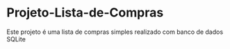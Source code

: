 # Projeto-Lista-de-Compras
Este projeto é uma lista de compras simples realizado com banco de dados SQLite
